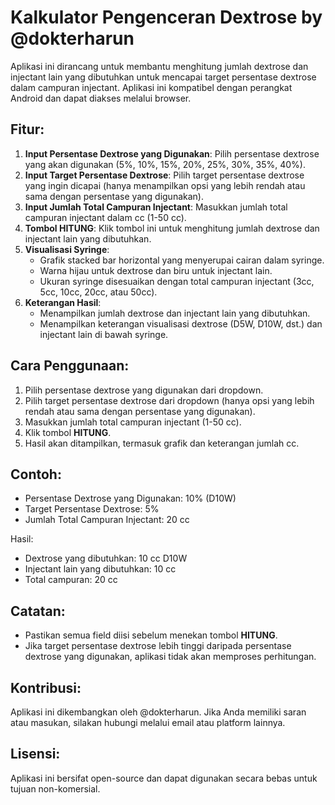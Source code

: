 Kalkulator Pengenceran Dextrose by @dokterharun
===============================================

Aplikasi ini dirancang untuk membantu menghitung jumlah dextrose dan injectant lain yang dibutuhkan untuk mencapai target persentase dextrose dalam campuran injectant. Aplikasi ini kompatibel dengan perangkat Android dan dapat diakses melalui browser.

Fitur:
------
1. **Input Persentase Dextrose yang Digunakan**: Pilih persentase dextrose yang akan digunakan (5%, 10%, 15%, 20%, 25%, 30%, 35%, 40%).
2. **Input Target Persentase Dextrose**: Pilih target persentase dextrose yang ingin dicapai (hanya menampilkan opsi yang lebih rendah atau sama dengan persentase yang digunakan).
3. **Input Jumlah Total Campuran Injectant**: Masukkan jumlah total campuran injectant dalam cc (1-50 cc).
4. **Tombol HITUNG**: Klik tombol ini untuk menghitung jumlah dextrose dan injectant lain yang dibutuhkan.
5. **Visualisasi Syringe**:
   - Grafik stacked bar horizontal yang menyerupai cairan dalam syringe.
   - Warna hijau untuk dextrose dan biru untuk injectant lain.
   - Ukuran syringe disesuaikan dengan total campuran injectant (3cc, 5cc, 10cc, 20cc, atau 50cc).
6. **Keterangan Hasil**:
   - Menampilkan jumlah dextrose dan injectant lain yang dibutuhkan.
   - Menampilkan keterangan visualisasi dextrose (D5W, D10W, dst.) dan injectant lain di bawah syringe.

Cara Penggunaan:
----------------
1. Pilih persentase dextrose yang digunakan dari dropdown.
2. Pilih target persentase dextrose dari dropdown (hanya opsi yang lebih rendah atau sama dengan persentase yang digunakan).
3. Masukkan jumlah total campuran injectant (1-50 cc).
4. Klik tombol **HITUNG**.
5. Hasil akan ditampilkan, termasuk grafik dan keterangan jumlah cc.

Contoh:
-------
- Persentase Dextrose yang Digunakan: 10% (D10W)
- Target Persentase Dextrose: 5%
- Jumlah Total Campuran Injectant: 20 cc

Hasil:
- Dextrose yang dibutuhkan: 10 cc D10W
- Injectant lain yang dibutuhkan: 10 cc
- Total campuran: 20 cc

Catatan:
--------
- Pastikan semua field diisi sebelum menekan tombol **HITUNG**.
- Jika target persentase dextrose lebih tinggi daripada persentase dextrose yang digunakan, aplikasi tidak akan memproses perhitungan.

Kontribusi:
-----------
Aplikasi ini dikembangkan oleh @dokterharun. Jika Anda memiliki saran atau masukan, silakan hubungi melalui email atau platform lainnya.

Lisensi:
--------
Aplikasi ini bersifat open-source dan dapat digunakan secara bebas untuk tujuan non-komersial.
